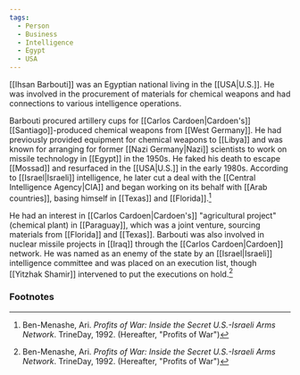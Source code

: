 ```yaml
---
tags:
  - Person
  - Business
  - Intelligence
  - Egypt
  - USA
---
```

[[Ihsan Barbouti]] was an Egyptian national living in the [[USA|U.S.]]. He was involved in the procurement of materials for chemical weapons and had connections to various intelligence operations.

Barbouti procured artillery cups for [[Carlos Cardoen|Cardoen's]] [[Santiago]]-produced chemical weapons from [[West Germany]]. He had previously provided equipment for chemical weapons to [[Libya]] and was known for arranging for former [[Nazi Germany|Nazi]] scientists to work on missile technology in [[Egypt]] in the 1950s. He faked his death to escape [[Mossad]] and resurfaced in the [[USA|U.S.]] in the early 1980s. According to [[Israel|Israeli]] intelligence, he later cut a deal with the [[Central Intelligence Agency|CIA]] and began working on its behalf with [[Arab countries]], basing himself in [[Texas]] and [[Florida]].[^1]

He had an interest in [[Carlos Cardoen|Cardoen's]] "agricultural project" (chemical plant) in [[Paraguay]], which was a joint venture, sourcing materials from [[Florida]] and [[Texas]]. Barbouti was also involved in nuclear missile projects in [[Iraq]] through the [[Carlos Cardoen|Cardoen]] network. He was named as an enemy of the state by an [[Israel|Israeli]] intelligence committee and was placed on an execution list, though [[Yitzhak Shamir]] intervened to put the executions on hold.[^1]

### Footnotes
[^1]: Ben-Menashe, Ari. *Profits of War: Inside the Secret U.S.-Israeli Arms Network*. TrineDay, 1992. (Hereafter, "Profits of War")
